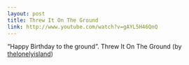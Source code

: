 ```yaml
---
layout: post
title: Threw It On The Ground
link: http://www.youtube.com/watch?v=gAYL5H46QnQ
---
```

“Happy Birthday to the ground”. Threw It On The Ground (by
[thelonelyisland](http://www.youtube.com/watch?v=gAYL5H46QnQ))
